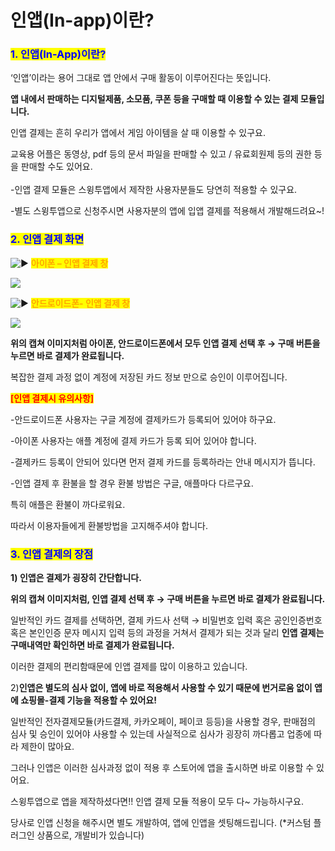 # 인앱(In-app)이란?

### <mark style="color:blue;">**1. 인앱(In-App)이란?**</mark>

‘인앱’이라는 용어 그대로 앱 안에서 구매 활동이 이루어진다는 뜻입니다.

**앱 내에서 판매하는 디지털제품, 소모품, 쿠폰 등을 구매할 때 이용할 수 있는 결제 모듈입니다.**&#x20;

인앱 결제는 흔히 우리가 앱에서 게임 아이템을 살 때 이용할 수 있구요.

교육용 어플은 동영상, pdf 등의 문서 파일을 판매할 수 있고 / 유료회원제 등의 권한 등을 판매할 수도 있어요.\
\
\-인앱 결제 모듈은 스윙투앱에서 제작한 사용자분들도 당연히 적용할 수 있구요.

\-별도 스윙투앱으로 신청주시면 사용자분의 앱에 입앱 결제를 적용해서 개발해드려요\~!



### <mark style="color:blue;">**2. 인앱 결제 화면**</mark>

<img src="https://s.w.org/images/core/emoji/11/svg/25b6.svg" alt="▶" data-size="line"> <mark style="color:orange;">**아이폰 – 인앱 결제 창**</mark>

![](https://wp.swing2app.co.kr/wp-content/uploads/2018/10/%EC%9D%B8%EC%95%B1%EA%B2%B0%EC%A0%9C2-1-511x1024.png)

<img src="https://s.w.org/images/core/emoji/11/svg/25b6.svg" alt="▶" data-size="line"> <mark style="color:orange;">**안드로이드폰- 인앱 결제 창**</mark>

![](https://wp.swing2app.co.kr/wp-content/uploads/2018/10/%EC%9D%B8%EC%95%B1%EA%B2%B0%EC%A0%9C1-1002x1024.png)

**위의 캡쳐 이미지처럼 아이폰, 안드로이드폰에서 모두  인앱 결제 선택 후 → 구매 버튼을 누르면 바로 결제가 완료됩니다.**

복잡한 결제 과정 없이 계정에 저장된 카드 정보 만으로 승인이 이루어집니다.



<mark style="color:red;">**\[인앱 결제시 유의사항]**</mark>

\-안드로이드폰 사용자는 구글 계정에  결제카드가 등록되어 있어야 하구요.

\-아이폰 사용자는 애플 계정에 결제 카드가 등록 되어 있어야 합니다.

\-결제카드 등록이 안되어 있다면 먼저 결제 카드를 등록하라는 안내 메시지가 뜹니다.

\-인앱 결제 후 환불을 할 경우 환불 방법은  구글, 애플마다 다르구요.

특히 애플은 환불이 까다로워요.

따라서 이용자들에게 환불방법을 고지해주셔야 합니다.



### <mark style="color:blue;">**3. 인앱 결제의 장점**</mark>

**1) 인앱은 결제가 굉장히 간단합니다.**&#x20;

**위의 캡쳐 이미지처럼,  인앱 결제 선택 후 → 구매 버튼을 누르면 바로 결제가 완료됩니다.**

일반적인 카드 결제를 선택하면, 결제 카드사 선택 → 비밀번호 입력 혹은 공인인증번호 혹은 본인인증 문자 메시지 입력 등의 과정을 거쳐서 결제가 되는 것과 달리 **인앱 결제는 구매내역만 확인하면 바로 결제가 완료됩니다.**&#x20;

이러한 결제의 편리함때문에 인앱 결제를 많이 이용하고 있습니다.&#x20;

2\)**인앱은 별도의 심사 없이, 앱에 바로 적용해서 사용할 수 있기 때문에 번거로움 없이 앱에 쇼핑몰-결제 기능을 적용할 수 있어요!**

일반적인 전자결제모듈(카드결제, 카카오페이, 페이코 등등)을 사용할 경우, 판매점의 심사 및 승인이 있어야 사용할 수 있는데 사실적으로 심사가 굉장히 까다롭고 업종에 따라 제한이 많아요.

그러나 인앱은 이러한 심사과정 없이 적용 후 스토어에 앱을 출시하면 바로 이용할 수 있어요.



스윙투앱으로 앱을 제작하셨다면!!  인앱 결제 모듈 적용이 모두 다\~ 가능하시구요.

당사로 인앱 신청을 해주시면 별도 개발하여, 앱에 인앱을 셋팅해드립니다. (\*커스텀 플러그인 상품으로, 개발비가 있습니다)&#x20;
